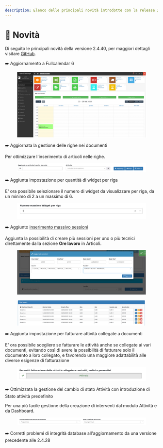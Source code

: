 ```yaml
---
description: Elenco delle principali novità introdotte con la release 2.4.40.
---
```


# 📣 Novità

Di seguito le principali novità della versione 2.4.40, per maggiori dettagli visitare [GitHub](https://github.com/devcode-it/openstamanager).

➡️ Aggiornamento a Fullcalendar 6

<figure><img src=".gitbook/assets/immagine (1) (1).png" alt=""><figcaption></figcaption></figure>

➡️ Aggiornata la gestione delle righe nei documenti

Per ottimizzare l'inserimento di articoli nelle righe.

<figure><img src=".gitbook/assets/immagine (1).png" alt=""><figcaption></figcaption></figure>

&#x20;

➡️ Aggiunta impostazione per quantità di widget per riga

E' ora possibile selezionare il numero di widget da visualizzare per riga, da un minimo di 2 a un massimo di 6.

<figure><img src=".gitbook/assets/immagine (3).png" alt=""><figcaption></figcaption></figure>

➡️ Aggiunto [inserimento massivo sessioni](https://docs.openstamanager.com/v/2.4.40/openstamanager/modules/attivita/modifica#ore-di-lavoro)

Aggiunta la possibilità di creare più sessioni per uno o più tecnici direttamente dalla sezione **Ore lavoro** in Articoli.

<figure><img src=".gitbook/assets/immagine (8).png" alt=""><figcaption></figcaption></figure>

<figure><img src=".gitbook/assets/immagine (7).png" alt=""><figcaption></figcaption></figure>

➡️ Aggiunta impostazione per fatturare attività collegate a documenti

E' ora possibile scegliere se fatturare le attività anche se collegate ai vari documenti, evitando così di avere la possibilità di fatturare solo il documento a loro collegato, e favorendo una maggiore adattabilità alle diverse esigenze di fatturazione

<figure><img src=".gitbook/assets/immagine.png" alt=""><figcaption></figcaption></figure>

➡️ Ottimizzata la gestione del cambio di stato Attività con introduzione di Stato attività predefinito

Per una più facile gestione della creazione di interventi dal modulo Attività e da Dashboard.



<figure><img src=".gitbook/assets/immagine (5).png" alt=""><figcaption></figcaption></figure>

➡️ Corretti problemi di integrità database all'aggiornamento da una versione precedente alle 2.4.28
